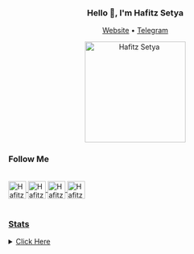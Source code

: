 
<h3 align="center">Hello 👋, I'm Hafitz Setya</h3>
<p align="center">
  <a href="https://hafitzsetya.github.io">Website</a> •
  <a href="https://t.me/hafitzXD">Telegram</a>
</p>

<p align="center"><a href="https://t.me/hafitzXD"><img src="https://telegra.ph/file/e961ac905faf8c8bd32b8.png" alt="Hafitz Setya" width="200" height="200"/></a></p>

### Follow Me

<br/>
<a href="https://www.facebook.com/martin.rayendra">
  <img align="center" alt="Hafitz's Facebook" width="35px" src="https://image.flaticon.com/icons/svg/2111/2111342.svg" />
</a>
<a href="https://www.instagram.com/hafitzsetya_21">
  <img align="center" alt="Hafitz's Instagram" width="35px" src="https://image.flaticon.com/icons/svg/2111/2111421.svg" />
</a>
<a href="https://open.spotify.com/user/7wxw9ydcqjc4ta495h73jpcjf?si=qTLQmHMkRgGv2ktdCy6pLQ">
  <img align="center" alt="Hafitz's Spotify" width="35px" src="https://image.flaticon.com/icons/svg/2111/2111627.svg" />
</a>
<a href="https://t.me/hafitzXD">
  <img align="center" alt="Hafitz's Telegram" width="35px" src="https://image.flaticon.com/icons/svg/2111/2111673.svg" />
<br /> <br />

### Stats
<details>
  <summary>Click Here</summary>

![Hafitz's github stats](https://github-readme-stats.vercel.app/api?username=HafitzSetya&show_icons=true&hide_border=true)
